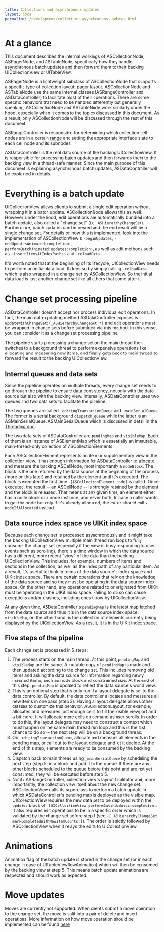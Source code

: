 ```yaml
---
title: Collections and asynchronous updates
layout: docs
permalink: /development/collection-asynchronous-updates.html
---
```


# At a glance

This document describes the internal workings of ASCollectionNode, ASPagerNode, and ASTableNode, specifically how they handle asynchronous batch updates and then forward them to their backing UICollectionView or UITableView.

ASPagerNode is a lightweight subclass of ASCollectionNode that supports a specific type of collection layout: pager layout. ASCollectionNode and ASTableNode use the same internal classes (ASRangeController and ASDataController) to facilitate most of their operations. There are some specific behaviors that need to be handled differently but generally speaking, ASCollectionNode and ASTableNode work similarly under the hood, especially when it comes to the topics discussed in this document. As a result, only ASCollectionNode will be discussed through the rest of this document.

ASRangeController is responsible for determining which collection cell nodes are in a certain [range](/docs/intelligent-preloading.html) and setting the appropriate interface state to each cell node and its subnodes.

ASDataController is the real data source of the backing UICollectionView. It is responsible for processing batch updates and then forwards them to the backing view in a thread-safe manner. Since the main purpose of this document is explaining asynchronous batch updates, ASDataController will be explained in details.

# Everything is a batch update

UICollectionView allows clients to submit a single edit operation without wrapping it in a batch update. ASCollectionNode allows this as well. However, under the hood, edit operations are automatically bundled into a batch update, also called a "change set" (i.e `_ASHierarchyChangeSet`). Furthermore, batch updates can be nested and the end result will be a single change set. For details on how this is implemented, look into the implementation of ASCollectionView's `-beginUpdates`, `-endUpdatesAnimated:completion:`, `-performBatchAnimated:updates:completion:`, as well as edit methods such as `-insertItemsAtIndexPaths:` and `-reloadData`.

It's worth noted that at the beginning of its lifecycle, UICollectionView needs to perform an initial data load. It does so by simply calling `-reloadData` which is also wrapped in a change set by ASCollectionView. So the initial data load is just another change set like all others that come after it.

# Change set processing pipeline

ASDataController doesn't accept nor process individual edit operations. In fact, the main data-updating method ASDataController exposes is `-updateWithChangeSet:(_ASHierarchyChangeSet *)` and edit operations must be wrapped in change sets before submitted via this method. In this sense, you can consider it as a change set processing pipeline.

The pipeline starts processing a change set on the main thread then switches to a background thread to perform expensive operations like allocating and measuring new items, and finally gets back to main thread to forward the result to the backing UICollectionView.

## Internal queues and data sets

Since the pipeline operates on multiple threads, every change set needs to go through the pipeline to ensure data consistency, not only with the data source but also with the backing view. Internally, ASDataController uses two queues and two data sets to facilitate the pipeline.

The two queues are called `_editingTransactionQueue` and `_mainSerialQueue`. The former is a serial background `dispatch_queue` while the latter is an ASMainSerialQueue. ASMainSerialQueue which is discussed in detail in the [Threading doc](/development/threading.html).

The two data sets of ASDataController are `pendingMap` and `visibleMap`. Each of them is an instance of ASElementMap which is essentially an immutable, main-thread-only collection of ASCollectionElements.

Each ASCollectionElement represents an item or supplementary view in the collection view. It has enough information for ASDataController to allocate and measure the backing ASCellNode, most importantly a `nodeBlock`. The block is the one returned by the data source at the beginning of the process (more on this later) and retained by the element until it's executed. The block is executed the first time `-[ASCollectionElement node]` is called. Once executed, the result -- an ASCellNode -- is strongly retained by the element and the block is released. That means at any given time, an element either has a node block or a node instance, and never both. In case a caller wants to get the node but only if it's already allocated, the caller should call `-nodeIfAllocated` instead.

## Data source index space vs UIKit index space

Because each change set is processed asynchronously and it might take the backing UICollectionView multiple main thread run loops to fully consume the change set (especially if the view is busy responding to user events such as scrolling), there is a time window in which the data source has a different, more recent "view" of the data than the backing UICollectionView. This includes, for example, numbers of items and sections in the collection, as well as the index path of any particular item. As a result, it's useful to think in terms of the data source's index space and UIKit index space. There are certain operations that rely on the knowledge of the data source and so they must be operating in the data source index space. On the other hand, any operations related to or originated from UIKit must be operating in the UIKit index space. Failing to do so can cause exceptions and/or crashes, including ones throw by UICollectionView.

At any given time, ASDataController's `pendingMap` is the latest map fetched from the data source and thus it is in the data source index space. `visibleMap`, on the other hand, is the collection of elements currently being displayed by the UICollectionView. As a result, it is in the UIKit index space.

## Five steps of the pipeline

Each change set is processed in 5 steps:
1. The process starts on the main thread. At this point, `pendingMap` and `visibleMap` are the same. A mutable copy of `pendingMap` is made and then updated according to the change set. This includes removing old items and asking the data source for information regarding newly inserted items, such as node block and constrained size. At the end of this step, `pendingMap` is updated to reflect the data source's world view.
2. This is an optional step that is only run if a layout delegate is set to the data controller. By default, the data controller allocates and measures all new items in one pass (step 3). Having a layout delegate allows other classes to customize this behavior. ASCollectionLayout, for example, allocates and measures just enough cells to fill the visible viewport and a bit more. It will allocate more cells on demand as user scrolls. In order to do this, the layout delegate may need to construct a context which must happen on the same main thread run loop and this is the last chance to do so -- the next step will be on a background thread.
3. On `_editingTransactionQueue`, allocate and measure all elements in the pending map, or call out to the layout delegate and let it decide. At the end of this step, elements are ready to be consumed by the backing view.
4. Dispatch back to main thread using `_mainSerialQueue` by scheduling the next step (step 5) in a block and add it to the queue. If there are any other blocks scheduled to the queue before this point and are not yet consumed, they will be executed before step 5.
5. Notify ASRangeController, collection view's layout facilitator and, more importantly, the collection view itself about the new change set. ASCollectionView calls its superclass to perform a batch update in which ASDataController's pending map is deployed as the visible map. UICollectionView requires the new data set to be deployed within the `updates` block of `-[UICollectionView performBatchUpdates:completion:`. It also requires edit operations to be in a specific order which is validated by the change set before step 1 (see `-[_ASHierarchyChangeSet markCompletedWithNewItemCounts:]`). The order is strictly followed by ASCollectionView when it relays the edits to UICollectionView.

# Animations

Animation flag of the batch update is stored in the change set (or in each change in case of UITableViewRowAnimation) which will then be consumed by the backing view at step 5. This means batch update animations are respected and should work as expected.

# Move updates

Moves are currently not supported. When clients submit a move operation to the change set, the move is split into a pair of delete and insert operations. More information on how move operation should be implemented can be found [here](https://github.com/facebookarchive/AsyncDisplayKit/pull/3169).
